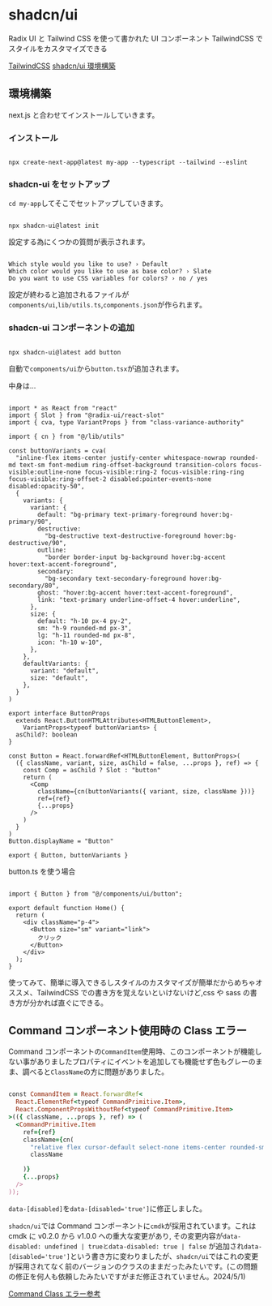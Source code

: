 # shadcn/ui

Radix UI と Tailwind CSS を使って書かれた UI コンポーネント
TailwindCSS でスタイルをカスタマイズできる

[TailwindCSS](https://tailwindcss.com/)
[shadcn/ui 環境構築](https://ui.shadcn.com/docs/installation/next)

## 環境構築

next.js と合わせてインストールしていきます。

### インストール

```

npx create-next-app@latest my-app --typescript --tailwind --eslint

```

### shadcn-ui をセットアップ

`cd my-app`してそこでセットアップしていきます。

```

npx shadcn-ui@latest init

```

設定する為にくつかの質問が表示されます。

```

Which style would you like to use? › Default
Which color would you like to use as base color? › Slate
Do you want to use CSS variables for colors? › no / yes

```

設定が終わると追加されるファイルが`components/ui`,`lib/utils.ts`,`components.json`が作られます。

### shadcn-ui コンポーネントの追加

```

npx shadcn-ui@latest add button

```

自動で`components/ui`から`button.tsx`が追加されます。

中身は...

```ruby:button.tsx

import * as React from "react"
import { Slot } from "@radix-ui/react-slot"
import { cva, type VariantProps } from "class-variance-authority"

import { cn } from "@/lib/utils"

const buttonVariants = cva(
  "inline-flex items-center justify-center whitespace-nowrap rounded-md text-sm font-medium ring-offset-background transition-colors focus-visible:outline-none focus-visible:ring-2 focus-visible:ring-ring focus-visible:ring-offset-2 disabled:pointer-events-none disabled:opacity-50",
  {
    variants: {
      variant: {
        default: "bg-primary text-primary-foreground hover:bg-primary/90",
        destructive:
          "bg-destructive text-destructive-foreground hover:bg-destructive/90",
        outline:
          "border border-input bg-background hover:bg-accent hover:text-accent-foreground",
        secondary:
          "bg-secondary text-secondary-foreground hover:bg-secondary/80",
        ghost: "hover:bg-accent hover:text-accent-foreground",
        link: "text-primary underline-offset-4 hover:underline",
      },
      size: {
        default: "h-10 px-4 py-2",
        sm: "h-9 rounded-md px-3",
        lg: "h-11 rounded-md px-8",
        icon: "h-10 w-10",
      },
    },
    defaultVariants: {
      variant: "default",
      size: "default",
    },
  }
)

export interface ButtonProps
  extends React.ButtonHTMLAttributes<HTMLButtonElement>,
    VariantProps<typeof buttonVariants> {
  asChild?: boolean
}

const Button = React.forwardRef<HTMLButtonElement, ButtonProps>(
  ({ className, variant, size, asChild = false, ...props }, ref) => {
    const Comp = asChild ? Slot : "button"
    return (
      <Comp
        className={cn(buttonVariants({ variant, size, className }))}
        ref={ref}
        {...props}
      />
    )
  }
)
Button.displayName = "Button"

export { Button, buttonVariants }

```

button.ts を使う場合

```ruby:page.tsx

import { Button } from "@/components/ui/button";

export default function Home() {
  return (
    <div className="p-4">
      <Button size="sm" variant="link">
        クリック
      </Button>
    </div>
  );
}

```

使ってみて、簡単に導入できるしスタイルのカスタマイズが簡単だからめちゃオススメ、TailwindCSS での書き方を覚えないといけないけど,css や sass の書き方が分かれば直ぐにできる。

## Command コンポーネント使用時の Class エラー

Command コンポーネントの`CommandItem`使用時、このコンポーネントが機能しない事がありましたプロパティにイベントを追加しても機能せず色もグレーのまま、調べると`ClassName`の方に問題がありました。

```ruby

const CommandItem = React.forwardRef<
  React.ElementRef<typeof CommandPrimitive.Item>,
  React.ComponentPropsWithoutRef<typeof CommandPrimitive.Item>
>(({ className, ...props }, ref) => (
  <CommandPrimitive.Item
    ref={ref}
    className={cn(
      "relative flex cursor-default select-none items-center rounded-sm px-2 py-1.5 text-sm outline-none aria-selected:bg-accent aria-selected:text-accent-foreground data-[disabled='true']:pointer-events-none data-[disabled='true']:opacity-50",
      className

    )}
    {...props}
  />
));

```

`data-[disabled]`を`data-[disabled='true']`に修正しました。

`shadcn/ui`では Command コンポーネントに`cmdk`が採用されています。これは cmdk に v0.2.0 から v1.0.0 への重大な変更があり,
その変更内容が`data-disabled: undefined | trueとdata-disabled: true | false`
が追加され`data-[disabled='true']`という書き方に変わりましたが、`shadcn/ui`ではこれの変更が採用されてなく前のバージョンのクラスのままだったみたいです。(この問題の修正を何人も依頼したみたいですがまだ修正されていません。2024/5/1)

[Command Class エラー参考](https://github.com/shadcn-ui/ui/discussions/2976)
